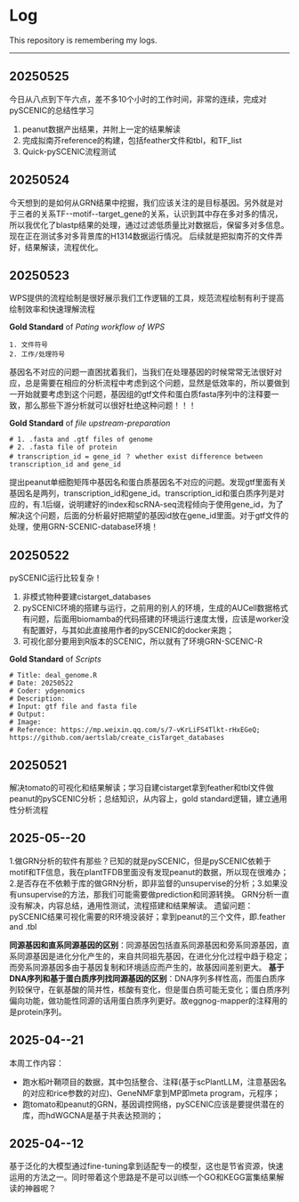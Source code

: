 # Log
This repository is remembering my logs.

---
## 20250525
今日从八点到下午六点，差不多10个小时的工作时间，非常的连续，完成对pySCENIC的总结性学习
1. peanut数据产出结果，并附上一定的结果解读
2. 完成拟南芥reference的构建，包括feather文件和tbl，和TF_list
3. Quick-pySCENIC流程测试

## 20250524
今天想到的是如何从GRN结果中挖掘，我们应该关注的是目标基因。另外就是对于三者的关系TF--motif--target_gene的关系，认识到其中存在多对多的情况，所以我优化了blastp结果的处理，通过过滤低质量比对数据后，保留多对多信息。现在正在测试多对多背景库的H1314数据运行情况。
后续就是把拟南芥的文件弄好，结果解读，流程优化。

## 20250523
WPS提供的流程绘制是很好展示我们工作逻辑的工具，规范流程绘制有利于提高绘制效率和快速理解流程

**Gold Standard** of *Pating workflow of WPS*
```
1. 文件符号
2. 工作/处理符号
```

基因名不对应的问题一直困扰着我们，当我们在处理基因的时候常常无法很好对应，总是需要在相应的分析流程中考虑到这个问题，显然是低效率的，所以要做到一开始就要考虑到这个问题，基因组的gtf文件和蛋白质fasta序列中的注释要一致，那么那些下游分析就可以很好杜绝这种问题！！！

**Gold Standard** of *file upstream-preparation*
```shell
# 1. .fasta and .gtf files of genome
# 2. .fasta file of protein
# transcription_id = gene_id ？ whether exist difference between transcription_id and gene_id
```

提出peanut单细胞矩阵中基因名和蛋白质基因名不对应的问题。发现gtf里面有关基因名是两列，transcription_id和gene_id。transcription_id和蛋白质序列是对应的，有.1后缀，说明建好的index和scRNA-seq流程倾向于使用gene_id，为了解决这个问题，后面的分析最好把期望的基因id放在gene_id里面。对于gtf文件的处理，使用GRN-SCENIC-database环境！

## 20250522
pySCENIC运行比较复杂！
1. 非模式物种要建cistarget_databases
2. pySCENIC环境的搭建与运行，之前用的别人的环境，生成的AUCell数据格式有问题，后面用biomamba的代码搭建的环境运行速度太慢，应该是worker没有配置好，与其如此直接用作者的pySCENIC的docker来跑；
3. 可视化部分要用到R版本的SCENIC，所以就有了环境GRN-SCENIC-R

**Gold Standard** of *Scripts*
```
# Title: deal_genome.R
# Date: 20250522
# Coder: ydgenomics
# Description:
# Input: gtf file and fasta file
# Output:
# Image: 
# Reference: https://mp.weixin.qq.com/s/7-vKrLiFS4Tlkt-rHxEGeQ; https://github.com/aertslab/create_cisTarget_databases
```

## 20250521
解决tomato的可视化和结果解读；学习自建cistarget拿到feather和tbl文件做peanut的pySCENIC分析；总结知识，从内容上，gold standard逻辑，建立通用性分析流程

## 2025-05--20
1.做GRN分析的软件有那些？已知的就是pySCENIC，但是pySCENIC依赖于motif和TF信息，我在plantTFDB里面没有发现peanut的数据，所以现在很难办；2.是否存在不依赖于库的做GRN分析，即非监督的unsupervise的分析；3.如果没有unsupervise的方法，那我们可能需要做prediction和同源转换。
GRN分析一直没有解决，内容总结，通用性测试，流程搭建和结果解读。
遗留问题：pySCENIC结果可视化需要的R环境没装好；拿到peanut的三个文件，即.feather and .tbl

**同源基因和直系同源基因的区别**：同源基因包括直系同源基因和旁系同源基因，直系同源基因是进化分化产生的，来自共同祖先基因，在进化分化过程中趋于稳定；而旁系同源基因多由于基因复制和环境适应而产生的，故基因间差别更大。
**基于DNA序列和基于蛋白质序列找同源基因的区别**：DNA序列多样性高，而蛋白质序列较保守，在氨基酸的简并性，核酸有变化，但是蛋白质可能无变化；蛋白质序列偏向功能，做功能性同源的话用蛋白质序列更好。故eggnog-mapper的注释用的是protein序列。


## 2025-04--21
本周工作内容：
  - 跑水稻叶鞘项目的数据，其中包括整合、注释(基于scPlantLLM，注意基因名的对应和rice参数的对应)、GeneNMF拿到MP即meta program，元程序；
  - 跑tomato和peanut的GRN，基因调控网络，pySCENIC应该是要提供潜在的库，而hdWGCNA是基于共表达预测的；

## 2025-04--12
基于泛化的大模型通过fine-tuning拿到适配专一的模型，这也是节省资源，快速运用的方法之一。同时带着这个思路是不是可以训练一个GO和KEGG富集结果解读的神器呢？
